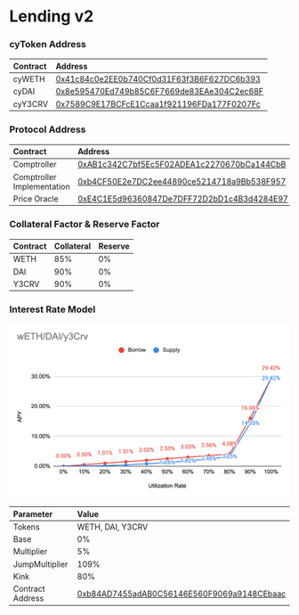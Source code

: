 # Lending v2

### cyToken Address

| Contract | Address |
| :--- | :--- |
| cyWETH | [0x41c84c0e2EE0b740Cf0d31F63f3B6F627DC6b393](https://etherscan.io/address/0x41c84c0e2ee0b740cf0d31f63f3b6f627dc6b393) |
| cyDAI | [0x8e595470Ed749b85C6F7669de83EAe304C2ec68F](https://etherscan.io/address/0x8e595470ed749b85c6f7669de83eae304c2ec68f) |
| cyY3CRV | [0x7589C9E17BCFcE1Ccaa1f921196FDa177F0207Fc](https://etherscan.io/address/0x7589c9e17bcfce1ccaa1f921196fda177f0207fc) |

### Protocol Address

| Contract | Address |
| :--- | :--- |
| Comptroller | [0xAB1c342C7bf5Ec5F02ADEA1c2270670bCa144CbB](https://etherscan.io/address/0xab1c342c7bf5ec5f02adea1c2270670bca144cbb) |
| Comptroller Implementation | [0xb4CF50E2e7DC2ee44890ce5214718a9Bb538F957](https://etherscan.io/address/0xb4cf50e2e7dc2ee44890ce5214718a9bb538f957) |
| Price Oracle | [0xE4C1E5d96360847De7DFF72D2bD1c4B3d4284E97](https://etherscan.io/address/0xe4c1e5d96360847de7dff72d2bd1c4b3d4284e97) |

### Collateral Factor & Reserve Factor

| Contract | Collateral | Reserve |
| :--- | :--- | :--- |
| WETH | 85% | 0% |
| DAI | 90% | 0% |
| Y3CRV | 90% | 0% |

### Interest Rate Model

![](../.gitbook/assets/jie-tu-20201210-15.06.02%20%283%29.png)

| Parameter | Value |
| :--- | :--- |
| Tokens | WETH, DAI, Y3CRV |
| Base | 0% |
| Multiplier | 5% |
| JumpMultiplier | 109% |
| Kink | 80% |
| Contract Address | ​[0xb84AD7455adAB0C56146E560F9069a9148CEbaac](https://etherscan.io/address/0xb84AD7455adAB0C56146E560F9069a9148CEbaac) |



